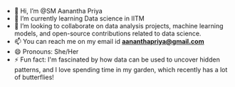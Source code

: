 - 👋 Hi, I’m @SM Aanantha Priya
- 🌱 I’m currently learning Data science in IITM
- 💞️ I’m looking to collaborate on data analysis projects, machine learning models, and open-source contributions related to data science.
- 📫 You can reach me on my email id **aananthapriya@gmail.com**
- 😄 Pronouns: She/Her
- ⚡ Fun fact: I'm fascinated by how data can be used to uncover hidden patterns, and I love spending time in my garden, which recently has a lot of butterflies!

<!---
priya-sm/priya-sm is a ✨ special ✨ repository because its `README.md` (this file) appears on your GitHub profile.
You can click the Preview link to take a look at your changes.
--->
